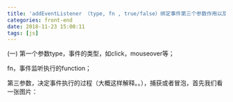 ```yaml
---
title: 'addEventListener （type, fn , true/false）绑定事件第三个参数作用以及利用事件的冒泡，实现事件委托'
categories: front-end
date: 2018-11-23 15:00:11
tags: [js]
---
```


(一)
第一个参数type，事件的类型，如click，mouseover等；

fn，事件监听执行的function；

第三参数，决定事件执行的过程（大概这样解释。。），捕获或者冒泡，首先我们看一张图片：

